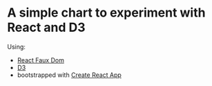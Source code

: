 # A simple chart to experiment with React and D3 #
Using:
* [React Faux Dom](https://github.com/Olical/react-faux-dom)
* [D3](https://www.npmjs.com/package/d3)
* bootstrapped with [Create React App](https://github.com/facebookincubator/create-react-app)

